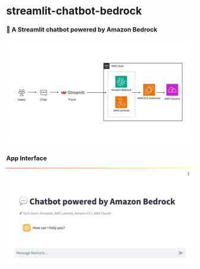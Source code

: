 # streamlit-chatbot-bedrock
### 🚀 A Streamlit chatbot powered by Amazon Bedrock
![architecture diagram](./images/bedrock-chatbot-architecture-diagram.jpg)
### App Interface
![result page](./images/result.png)
